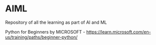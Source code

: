 # AIML
Repository of all the learning as part of AI and ML

Python for Beginners by MICROSOFT - https://learn.microsoft.com/en-us/training/paths/beginner-python/ 
